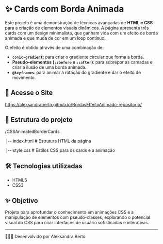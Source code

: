 # ✨ Cards com Borda Animada

Este projeto é uma demonstração de técnicas avançadas de **HTML e CSS** para a criação de elementos visuais dinâmicos. A página apresenta três cards com um design minimalista, que ganham vida com um efeito de borda animada e que muda de cor em um loop contínuo.

O efeito é obtido através de uma combinação de:
* **`conic-gradient`**: para criar o gradiente circular que forma a borda.
* **Pseudo-elementos (`::before` e `::after`)**: para sobrepor as camadas e criar a ilusão de uma borda animada.
* **`@keyframes`**: para animar a rotação do gradiente e dar o efeito de movimento.

## 🚀 Acesse o Site
https://aleksandraberto.github.io/BordasEffeitoAnimado-repositorio/


## 📂 Estrutura do projeto
/CSSAnimatedBorderCards

│-- index.html # Estrutura HTML da página

│-- style.css # Estilos CSS para os cards e a animação

## 🛠️ Tecnologias utilizadas
- HTML5
- CSS3

## ✨ Objetivo
Projeto para aprofundar o conhecimento em animações CSS e a manipulação de elementos com pseudo-classes, explorando o potencial visual do CSS para criar interfaces de usuário sofisticadas e interativas.

---

👩🏽‍💻 Desenvolvido por Aleksandra Berto
